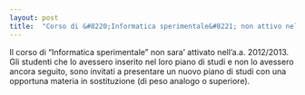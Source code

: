 ```yaml
---
layout: post
title:  "Corso di &#8220;Informatica sperimentale&#8221; non attivo nell&#8217;a.a. 2012/2013."
---
```


Il corso di “Informatica sperimentale” non sara’ attivato nell’a.a. 2012/2013. Gli studenti che lo avessero inserito nel loro piano di studi e non lo avessero ancora seguito, sono invitati a presentare un nuovo piano di studi con una opportuna materia in sostituzione (di peso analogo o superiore).
